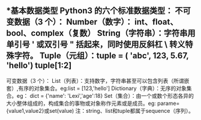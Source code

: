 *基本数据类型
Python3 的六个标准数据类型：
不可变数据（3 个）：
Number（数字）： int、float、bool、complex（复数）
String（字符串）：字符串用单引号 ' 或双引号 " 括起来，同时使用反斜杠 \ 转义特殊字符。
Tuple（元组）：tuple = ( 'abc', 123, 5.67, 'hello')  tuple[1:2]
-
可变数据（3 个）：
List（列表）：支持数字，字符串甚至可以包含列表（所谓嵌套）,有序的对象集合。eg:list = [123,'hello']
Dictionary（字典）：无序的对象集合。eg： dict = {'name': 'Lexi','age':18}
Set（集合）：由一个或数个形态各异的大小整体组成的，构成集合的事物或对象称作元素或是成员。eg: parame={value1,value2}或set(value)
注：string、list和tuple都属于sequence（序列）。